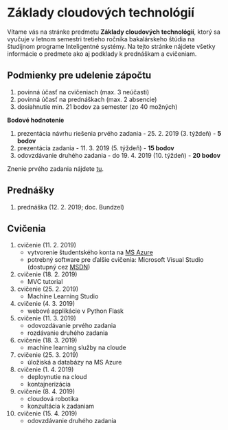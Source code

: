 # Základy cloudových technológií

Vítame vás na stránke predmetu **Základy cloudových technológií**, ktorý sa vyučuje v letnom semestri tretieho ročníka bakalárskeho štúdia na študijnom programe Inteligentné systémy. Na tejto stránke nájdete všetky informácie o predmete ako aj podklady k prednáškam a cvičeniam.

## Podmienky pre udelenie zápočtu
1. povinná účasť na cvičeniach (max. 3 neúčasti)
2. povinná účasť na prednáškach (max. 2 absencie)
3. dosiahnutie min. 21 bodov za semester (zo 40 možných)

**Bodové hodnotenie**

1. prezentácia návrhu riešenia prvého zadania - 25. 2. 2019 (3. týždeň) - **5 bodov**
2. prezentácia zadania - 11. 3. 2019 (5. týždeň) - **15 bodov**
3. odovzdávanie druhého zadania - do 19. 4. 2019 (10. týždeň) - **20 bodov**

Znenie prvého zadania nájdete [tu](https://github.com/ianmagyar/zct-course/blob/master/assignments/assignment1.md).

## Prednášky
1. prednáška (12. 2. 2019; doc. Bundzel)

## Cvičenia
1. cvičenie (11. 2. 2019)
    * vytvorenie študentského konta na [MS Azure](https://azure.microsoft.com/en-us/free/students/)
    * potrebný software pre ďalšie cvičenia: Microsoft Visual Studio (dostupný cez [MSDN](https://nastavenia.tuke.sk/msdn/postup))
2. cvičenie (18. 2. 2019)
	* MVC tutorial
3. cvičenie (25. 2. 2019)
	* Machine Learning Studio
4. cvičenie (4. 3. 2019)
	* webové applikácie v Python Flask
5. cvičenie (11. 3. 2019)
	* odovozdávanie prvého zadania
	* rozdávanie druhého zadania
6. cvičenie (18. 3. 2019)
	* machine learning služby na cloude
7. cvičenie (25. 3. 2019)
	* úložiská a databázy na MS Azure
8. cvičenie (1. 4. 2019)
	* deploynutie na cloud
	* kontajnerizácia
9. cvičenie (8. 4. 2019)
	* cloudová robotika
	* konzultácia k zadaniam
10. cvičenie (15. 4. 2019)
	* odovzdávanie druhého zadania